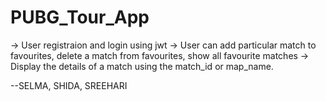 # PUBG_Tour_App
-> User registraion and login using jwt 
-> User can add particular match to favourites, delete a match from favourites, show all favourite matches
-> Display the details of a match using the match_id or map_name.

--SELMA, SHIDA, SREEHARI
